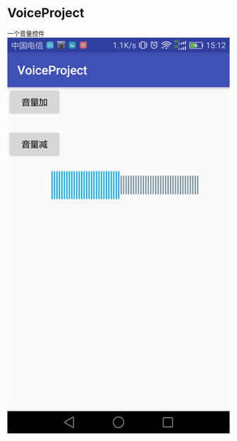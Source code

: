 # VoiceProject
一个音量控件
![Image text](https://github.com/SunnyBoolean/VoiceProject/blob/master/device-2017-05-26-151107.png)
